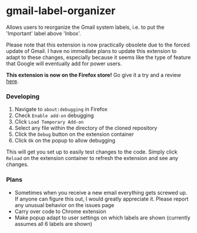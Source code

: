 # gmail-label-organizer
Allows users to reorganize the Gmail system labels, i.e. to put the 'Important' label above 'Inbox'.

Please note that this extension is now practically obsolete due to the forced update of Gmail.
I have no immediate plans to update this extension to adapt to these changes, especially because 
it seems like the type of feature that Google will eventually add for power users.

**This extension is now on the Firefox store!** Go give it a try and a review [here](https://addons.mozilla.org/addon/gmail-label-organizer/).

### Developing
1. Navigate to `about:debugging` in Firefox
2. Check `Enable add-on` debugging
3. Click `Load Temporary Add-on`
4. Select any file within the directory of the cloned repository
5. Click the `Debug` button on the extension container
6. Click `Ok` on the popup to allow debugging

This will get you set up to easily test changes to the code. Simply click `Reload`
on the extension container to refresh the extension and see any changes.

### Plans
- Sometimes when you receive a new email everything gets screwed up. If anyone
  can figure this out, I would greatly appreciate it. Please report any unusual
  behavior on the issues page
- Carry over code to Chrome extension
- Make popup adapt to user settings on which labels are shown (currently assumes all 6 labels are shown)
